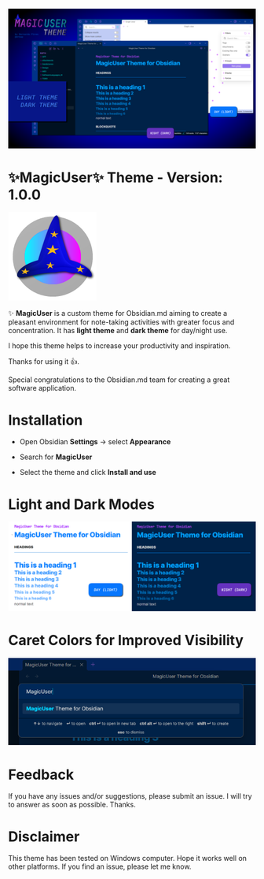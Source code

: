 ![MagicUser theme for Obsidian](screenshot.png)

# ✨**MagicUser**✨ Theme - Version: **1.0.0**

![MagicUser Theme icon](magic_user_theme_icon.png)

✨ **MagicUser** is a custom theme for Obsidian.md aiming to create a pleasant environment for note-taking activities with greater focus and concentration. It has **light theme** and **dark theme** for day/night use.

I hope this theme helps to increase your productivity and inspiration.

Thanks for using it 👍.

Special congratulations to the Obsidian.md team for creating a great software application.

# Installation

- Open Obsidian **Settings** -> select **Appearance**

- Search for **MagicUser**

- Select the theme and click **Install and use**

# Light and Dark Modes

![Light and Dark Mode Headings](images/magicuser_modes_headings.png)

# Caret Colors for Improved Visibility

![Dark mode caret color](images/magicuser_caret.png)

# Feedback
  
If you have any issues and/or suggestions, please submit an issue. I will try to answer as soon as possible. Thanks.

# Disclaimer

This theme has been tested on Windows computer. Hope it works well on other platforms. If you find an issue, please let me know.
  
